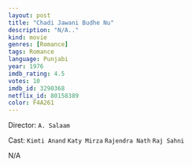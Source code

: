 ```yaml
---
layout: post
title: "Chadi Jawani Budhe Nu"
description: "N/A.."
kind: movie
genres: [Romance]
tags: Romance 
language: Punjabi
year: 1976
imdb_rating: 4.5
votes: 10
imdb_id: 3290368
netflix_id: 80158389
color: F4A261
---
```

Director: `A. Salaam`  

Cast: `Kimti Anand` `Katy Mirza` `Rajendra Nath` `Raj Sahni` 

N/A